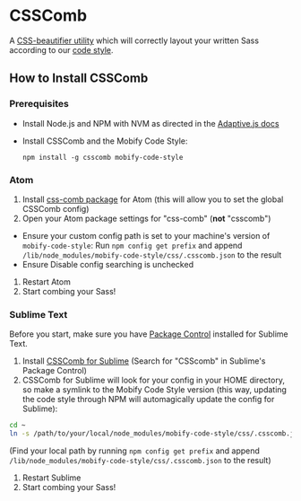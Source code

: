 # CSSComb

A [CSS-beautifier utility](http://csscomb.com/) which will correctly layout your written Sass according to our [code style](https://github.com/mobify/mobify-code-style/blob/develop/css/.csscomb.json).

## How to Install CSSComb

### Prerequisites
* Install Node.js and NPM with NVM as directed in the [Adaptive.js docs](http://adaptivejs.mobify.com/v2.0/docs/install/)
* Install CSSComb and the Mobify Code Style:

   `npm install -g csscomb mobify-code-style`

### Atom
1. Install [css-comb package](https://atom.io/packages/css-comb) for Atom (this will allow you to set the global CSSComb config)
1. Open your Atom package settings for "css-comb" (**not** "csscomb")
  * Ensure your custom config path is set to your machine's version of `mobify-code-style`: Run `npm config get prefix` and append `/lib/node_modules/mobify-code-style/css/.csscomb.json` to the result
  * Ensure Disable config searching is unchecked
1. Restart Atom
1. Start combing your Sass!

### Sublime Text

Before you start, make sure you have [Package Control](https://packagecontrol.io/installation) installed for Sublime Text.

1. Install [CSSComb for Sublime](https://packagecontrol.io/packages/CSScomb) (Search for "CSScomb" in Sublime's Package Control)
1. CSSComb for Sublime will look for your config in your HOME directory, so make a symlink to the Mobify Code Style version (this way, updating the code style through NPM will automagically update the config for Sublime):

  ```bash
  cd ~
  ln -s /path/to/your/local/node_modules/mobify-code-style/css/.csscomb.json ./.csscomb.json
  ```
  (Find your local path by running `npm config get prefix` and append `/lib/node_modules/mobify-code-style/css/.csscomb.json` to the result)
1. Restart Sublime
1. Start combing your Sass!
